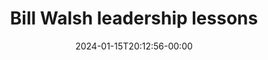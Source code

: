 ---
title: Bill Walsh leadership lessons
description: Like to know the secrets of transforming a 2-14 team into a 3x Super Bowl winning Dynasty?
image: images/article-5.png
publication: United States
tags: ["React Native", "Mobile"]
date: "2024-01-15T20:12:56-00:00"
link: projects/2024-01-15-Bill-Walsh-leadership-lessons
---